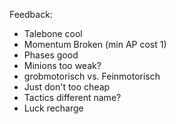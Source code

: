 Feedback:
- Talebone cool
- Momentum Broken (min AP cost 1)
- Phases good
- Minions too weak?
- grobmotorisch vs. Feinmotorisch
- Just don't too cheap
- Tactics different name?
- Luck recharge